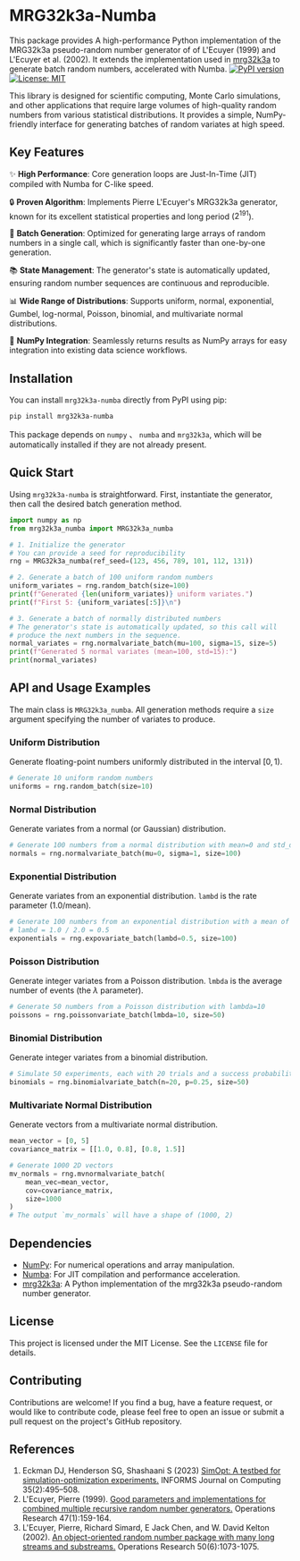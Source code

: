 # MRG32k3a-Numba
This package provides A high-performance Python implementation of the MRG32k3a pseudo-random number generator of of L'Ecuyer (1999) and L'Ecuyer et al. (2002). It extends the implementation used in [mrg32k3a](https://pypi.org/project/mrg32k3a) to generate batch random numbers, accelerated with Numba. 
[![PyPI version](https://badge.fury.io/py/mrg32k3a-numba.svg)](https://badge.fury.io/py/mrg32k3a-numba)
[![License: MIT](https://img.shields.io/badge/License-MIT-yellow.svg)](https://opensource.org/licenses/MIT)

This library is designed for scientific computing, Monte Carlo simulations, and other applications that require large volumes of high-quality random numbers from various statistical distributions. It provides a simple, NumPy-friendly interface for generating batches of random variates at high speed.

## Key Features
✨ **High Performance**: Core generation loops are Just-In-Time (JIT) compiled with Numba for C-like speed.

🔒 **Proven Algorithm**: Implements Pierre L'Ecuyer's MRG32k3a generator, known for its excellent statistical properties and long period ($2^{191}$).

🚀 **Batch Generation**: Optimized for generating large arrays of random numbers in a single call, which is significantly faster than one-by-one generation.

📚 **State Management**: The generator's state is automatically updated, ensuring random number sequences are continuous and reproducible.

📊 **Wide Range of Distributions**: Supports uniform, normal, exponential, Gumbel, log-normal, Poisson, binomial, and multivariate normal distributions.

🤝 **NumPy Integration**: Seamlessly returns results as NumPy arrays for easy integration into existing data science workflows.

## Installation

You can install `mrg32k3a-numba` directly from PyPI using pip:

```bash
pip install mrg32k3a-numba
```

This package depends on `numpy` 、 `numba` and `mrg32k3a`, which will be automatically installed if they are not already present.

## Quick Start

Using `mrg32k3a-numba` is straightforward. First, instantiate the generator, then call the desired batch generation method.

```python
import numpy as np
from mrg32k3a_numba import MRG32k3a_numba

# 1. Initialize the generator
# You can provide a seed for reproducibility
rng = MRG32k3a_numba(ref_seed=(123, 456, 789, 101, 112, 131))

# 2. Generate a batch of 100 uniform random numbers
uniform_variates = rng.random_batch(size=100)
print(f"Generated {len(uniform_variates)} uniform variates.")
print(f"First 5: {uniform_variates[:5]}\n")

# 3. Generate a batch of normally distributed numbers
# The generator's state is automatically updated, so this call will
# produce the next numbers in the sequence.
normal_variates = rng.normalvariate_batch(mu=100, sigma=15, size=5)
print(f"Generated 5 normal variates (mean=100, std=15):")
print(normal_variates)
```

## API and Usage Examples

The main class is `MRG32k3a_numba`. All generation methods require a `size` argument specifying the number of variates to produce.

### Uniform Distribution
Generate floating-point numbers uniformly distributed in the interval $[0, 1)$.

```python
# Generate 10 uniform random numbers
uniforms = rng.random_batch(size=10)
```

### Normal Distribution
Generate variates from a normal (or Gaussian) distribution.

```python
# Generate 100 numbers from a normal distribution with mean=0 and std_dev=1
normals = rng.normalvariate_batch(mu=0, sigma=1, size=100)
```

### Exponential Distribution
Generate variates from an exponential distribution. `lambd` is the rate parameter ($1.0 / \text{mean}$).

```python
# Generate 100 numbers from an exponential distribution with a mean of 2.0
# lambd = 1.0 / 2.0 = 0.5
exponentials = rng.expovariate_batch(lambd=0.5, size=100)
```

### Poisson Distribution
Generate integer variates from a Poisson distribution. `lmbda` is the average number of events (the $\lambda$ parameter).

```python
# Generate 50 numbers from a Poisson distribution with lambda=10
poissons = rng.poissonvariate_batch(lmbda=10, size=50)
```

### Binomial Distribution
Generate integer variates from a binomial distribution.

```python
# Simulate 50 experiments, each with 20 trials and a success probability of 0.25
binomials = rng.binomialvariate_batch(n=20, p=0.25, size=50)
```

### Multivariate Normal Distribution
Generate vectors from a multivariate normal distribution.

```python
mean_vector = [0, 5]
covariance_matrix = [[1.0, 0.8], [0.8, 1.5]]

# Generate 1000 2D vectors
mv_normals = rng.mvnormalvariate_batch(
    mean_vec=mean_vector,
    cov=covariance_matrix,
    size=1000
)
# The output `mv_normals` will have a shape of (1000, 2)
```

## Dependencies

* [NumPy](https://numpy.org/): For numerical operations and array manipulation.
* [Numba](https://numba.pydata.org/): For JIT compilation and performance acceleration.
* [mrg32k3a](https://pypi.org/project/mrg32k3a): A Python implementation of the mrg32k3a pseudo-random number generator.

## License

This project is licensed under the MIT License. See the `LICENSE` file for details.

## Contributing

Contributions are welcome! If you find a bug, have a feature request, or would like to contribute code, please feel free to open an issue or submit a pull request on the project's GitHub repository.

## References
1. Eckman DJ, Henderson SG, Shashaani S (2023) [SimOpt: A testbed for simulation-optimization experiments.](https://pubsonline.informs.org/doi/10.1287/ijoc.2023.1273) INFORMS Journal on Computing 35(2):495–508.
2. L'Ecuyer, Pierre (1999). [Good parameters and implementations for combined multiple recursive random number generators.](https://pubsonline.informs.org/doi/10.1287/opre.47.1.159) Operations Research 47(1):159-164.
3. L'Ecuyer, Pierre, Richard Simard, E Jack Chen, and W. David Kelton (2002). [An object-oriented random number package with many long streams and substreams.](https://pubsonline.informs.org/doi/10.1287/opre.50.6.1073.358) Operations Research 50(6):1073-1075.


